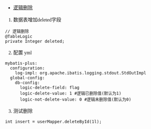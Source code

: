 <font face="Simsun" size=3>

- [逻辑删除](https://baomidou.com/pages/6b03c5/)

1. 数据表增加deleted字段
~~~
// 逻辑删除
@TableLogic
private Integer deleted;
~~~
2. 配置 yml
~~~
mybatis-plus:
  configuration:
    log-impl: org.apache.ibatis.logging.stdout.StdOutImpl
  global-config:
    db-config:
      logic-delete-field: flag
      logic-delete-value: 1 #逻辑已删除值(默认为1)
      logic-not-delete-value: 0 #逻辑未删除值(默认为0)
~~~
3. 测试删除
~~~
int insert = userMapper.deleteById(1l);
~~~


</font>
